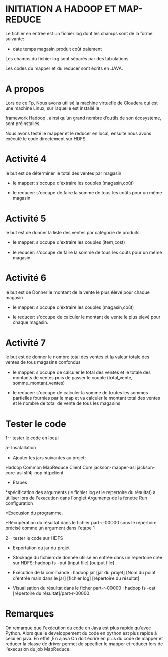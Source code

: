 # INITIATION A HADOOP ET MAP-REDUCE


Le fichier en entrée est un fichier log dont les champs sont de la forme suivante:

  - date temps magasin produit coût paiement

Les champs du fichier log  sont séparés par des tabulations 

Les codes du mapper et du reducer sont écrits en JAVA.

# A propos

Lors de ce Tp, Nous avons utilisé la machine virtuelle de Cloudera qui est une machine Linux, sur laquelle est installé le

framework Hadoop , ainsi qu’un grand nombre d’outils de son  écosystème, sont préinstallés.

Nous avons testé le mapper et le reducer en local, ensuite nous avons exécuté le code directement sur HDFS.


# Activité 4

le but est de déterminer le total des ventes par magasin

- le mapper: s'occupe d'extraire les couples  (magasin,coût)

- le reducer: s'occupe de faire la somme de tous les coûts pour un même magasin 



# Activité 5

le but est de donner la liste des ventes par catégorie de produits.

- le mapper: s'occupe d'extraire les couples (item,cost)

- le reducer: s'occupe de faire la somme de tous les coûts pour un même magasin

# Activité 6

le but est de Donner le montant de la vente le plus élevé pour chaque magasin

- le mapper: s'occupe d'extraire les couples  (magasin,coût) 

- le reducer: s'occupe de calculer le montant de vente le plus élevé pour chaque magasin.

# Activité 7

le but est de donner  le  nombre  total  des  ventes  et  la  valeur  totale  des  ventes  de  tous  magasins confondus

- le mapper: s'occupe de calculer le  total des ventes et le totale des montants de  ventes puis de passer le couple (total_vente, somme_montant_ventes) 

- le reducer: s'occupe de calculer la somme de toutes les sommes partielles fournies par le map et va calculer le montant total des ventes et  le nombre de total de vente de tous les magasins

# Tester le code

1-- tester le code en local

a- Insatallation

- Ajouter les jars suivantes au projet:

Hadoop Common 
MapReduce Client Core 
jackson-mapper-asl
jackson-core-asl
slf4j-nop
httpclient

- Etapes 

*spécification des arguments (le fichier log et le repertoire du résultat) à utiliser lors de l'execution dans l'onglet Arguments de la fenetre Run configuration 

*Execusion du programme.

*Récupération du résultat dans le fichier part-r-00000 sous le répertoire précisé comme un argument dans l'etape 1

2-- tester le code sur HDFS

- Exportation du jar du projet 

- Stockage du fichiercde donnée  utilisé en entrée dans un repertoire crée sur HDFS: hadoop fs –put [input file] [output file] 

- Exécution de la commande : hadoop jar [jar du projet] [Nom du point d'entrée main dans le jar] [fichier log] [répertoire du résultat]

- Visualisation du résultat dans le ficher part-r-00000 :  hadoop fs -cat [répertoire du résultat]/part-r-00000

# Remarques

On remarque que l'exécution du code en Java est plus rapide qu'avec Python. Alors que le developpement du code en python est plus rapide à celui en java.
En effet ,En ajava On doit écrire en plus du code de mapper et reducer la classe de driver
permet de spécifier le mapper et reducer lors de l'execusion  du job MapReduce.





